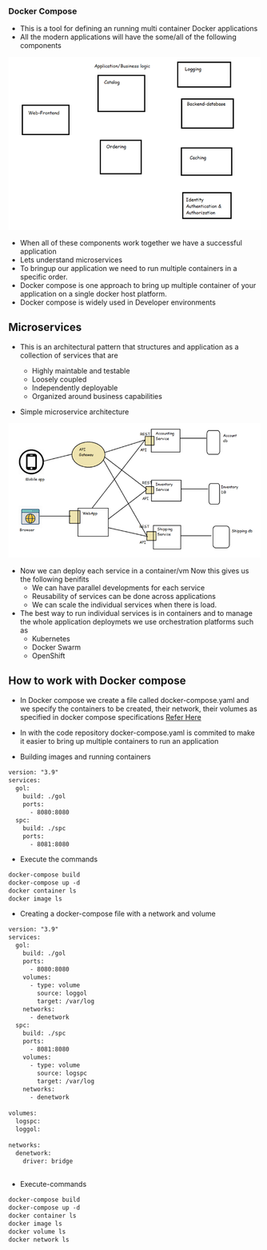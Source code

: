 ### Docker Compose
* This is a tool for defining an running multi container Docker applications
* All the modern applications will have the some/all of the following components

![Preview](./Images/docker65.png)

* When all of these components work together we have a successful application
* Lets understand microservices
* To bringup our application we need to run multiple containers in a specific order.
* Docker compose is one approach to bring up multiple container of your application on a single docker host platform.
* Docker compose is widely used in Developer environments

## Microservices
* This is an architectural pattern that structures and application as a collection of services that are
    * Highly maintable and testable
    * Loosely coupled
    * Independently deployable
    * Organized around business capabilities

* Simple microservice architecture

![Preview](./Images/docker66.png)

* Now we can deploy each service in a container/vm Now this gives us the following benifits
    * We can have parallel developments for each service
    * Reusability of services can be done across applications
    * We can scale the individual services when there is load.
* The best way to run individual services is in containers and to manage the whole application deploymets we use orchestration platforms such as
    * Kubernetes
    * Docker Swarm
    * OpenShift

## How to work with Docker compose
* In Docker compose we create a file called docker-compose.yaml and we specify the containers to be created, their network, their volumes as specified in docker compose specifications [Refer Here](https://docs.docker.com/compose/compose-file/)
* In with the code repository docker-compose.yaml is commited to make it easier to bring up multiple containers to run an application

* Building images and running containers

```
version: "3.9"
services:
  gol:
    build: ./gol
    ports:
      - 8080:8080
  spc:
    build: ./spc
    ports:
      - 8081:8080
```
* Execute the commands
```
docker-compose build
docker-compose up -d
docker container ls
docker image ls
```
* Creating a docker-compose file with a network and volume

```
version: "3.9"
services:
  gol:
    build: ./gol
    ports:
      - 8080:8080
    volumes:
      - type: volume
        source: loggol
        target: /var/log
    networks:
      - denetwork
  spc:
    build: ./spc
    ports:
      - 8081:8080
    volumes:
      - type: volume
        source: logspc
        target: /var/log
    networks:
      - denetwork

volumes:
  logspc:
  loggol:
  
networks:
  denetwork:
    driver: bridge
    
```

* Execute-commands

```
docker-compose build
docker-compose up -d
docker container ls
docker image ls
docker volume ls
docker network ls
```